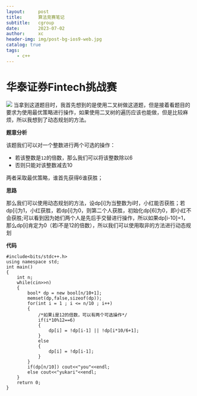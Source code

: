 ```yaml
---
layout:     post
title:      算法竞赛笔记
subtitle:   cgroup
date:       2023-07-02
author:     xc
header-img: img/post-bg-ios9-web.jpg
catalog: true
tags:
    - c++
---
```

# 华泰证券Fintech挑战赛
![](https://raw.githubusercontent.com/xiongcan941/xiongcan941.github.io/master/img/timu1.jpg)
当拿到这道题目时，我首先想到的是使用二叉树做这道题，但是接着看题目的要求为使用最优策略进行操作，如果使用二叉树的遍历应该也能做，但是比较麻烦，所以我想到了动态规划的方法。

**题意分析**

该题我们可以对一个整数进行两个可选的操作：

 - 若该整数是`12`的倍数，那么我们可以将该整数除以6
 - 否则只能对该整数减去10

两者采取最优策略，谁首先获得6谁获胜；

**思路**

那么我们可以使用动态规划的方法，设dp[i]为当整数为i时，小红能否获胜；若dp[i]为1，小红获胜，若dp[i]为0，则第二个人获胜，初始化dp[6]为0，即小红不会获胜;可以看到因为她们两个人是先后手交替进行操作，所以如果dp[i-10]=1，那么dp[i]肯定为0（若i不是12的倍数），所以我们可以使用取非的方法进行动态规划

**代码**

```
#include<bits/stdc++.h>
using namespace std;
int main()
{
	int n;
	while(cin>>n)
	{
		bool* dp = new bool[n/10+1];
		memset(dp,false,sizeof(dp));
		for(int i = 1 ; i <= n/10 ; i++)
		{
			/*如果i是12的倍数，可以有两个可选操作*/
			if(i*10%12==6)
			{
				dp[i] = !dp[i-1] || !dp[i*10/6+1];
			}
			else
			{
				dp[i] = !dp[i-1];
			}
		}
		if(dp[n/10]) cout<<"you"<<endl;
		else cout<<"yukari"<<endl;
	}
	return 0;
}
``` 